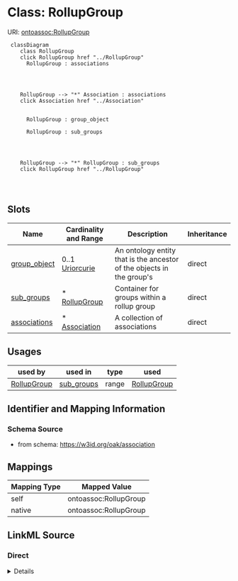 

# Class: RollupGroup



URI: [ontoassoc:RollupGroup](https://w3id.org/oak/association/RollupGroup)






```{mermaid}
 classDiagram
    class RollupGroup
    click RollupGroup href "../RollupGroup"
      RollupGroup : associations
        
          
    
    
    RollupGroup --> "*" Association : associations
    click Association href "../Association"

        
      RollupGroup : group_object
        
      RollupGroup : sub_groups
        
          
    
    
    RollupGroup --> "*" RollupGroup : sub_groups
    click RollupGroup href "../RollupGroup"

        
      
```




<!-- no inheritance hierarchy -->


## Slots

| Name | Cardinality and Range | Description | Inheritance |
| ---  | --- | --- | --- |
| [group_object](group_object.md) | 0..1 <br/> [Uriorcurie](Uriorcurie.md) | An ontology entity that is the ancestor of the objects in the group's  | direct |
| [sub_groups](sub_groups.md) | * <br/> [RollupGroup](RollupGroup.md) | Container for groups within a rollup group | direct |
| [associations](associations.md) | * <br/> [Association](Association.md) | A collection of associations | direct |





## Usages

| used by | used in | type | used |
| ---  | --- | --- | --- |
| [RollupGroup](RollupGroup.md) | [sub_groups](sub_groups.md) | range | [RollupGroup](RollupGroup.md) |






## Identifier and Mapping Information







### Schema Source


* from schema: https://w3id.org/oak/association




## Mappings

| Mapping Type | Mapped Value |
| ---  | ---  |
| self | ontoassoc:RollupGroup |
| native | ontoassoc:RollupGroup |







## LinkML Source

<!-- TODO: investigate https://stackoverflow.com/questions/37606292/how-to-create-tabbed-code-blocks-in-mkdocs-or-sphinx -->

### Direct

<details>
```yaml
name: RollupGroup
from_schema: https://w3id.org/oak/association
slots:
- group_object
- sub_groups
- associations

```
</details>

### Induced

<details>
```yaml
name: RollupGroup
from_schema: https://w3id.org/oak/association
attributes:
  group_object:
    name: group_object
    description: "An ontology entity that is the ancestor of the objects in the group's\
      \ \nassociations and sub-group associations."
    from_schema: https://w3id.org/oak/association
    rank: 1000
    slot_uri: rdf:object
    alias: group_object
    owner: RollupGroup
    domain_of:
    - RollupGroup
    range: uriorcurie
  sub_groups:
    name: sub_groups
    description: Container for groups within a rollup group.
    from_schema: https://w3id.org/oak/association
    rank: 1000
    alias: sub_groups
    owner: RollupGroup
    domain_of:
    - RollupGroup
    range: RollupGroup
    multivalued: true
    inlined: true
    inlined_as_list: true
  associations:
    name: associations
    description: A collection of associations
    from_schema: https://w3id.org/oak/association
    rank: 1000
    alias: associations
    owner: RollupGroup
    domain_of:
    - RollupGroup
    range: Association
    multivalued: true
    inlined: true
    inlined_as_list: true

```
</details>